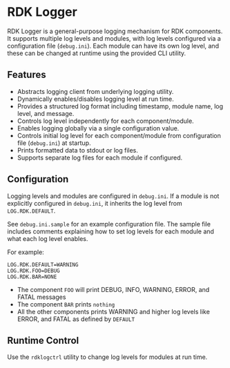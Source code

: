# RDK Logger

RDK Logger is a general-purpose logging mechanism for RDK components. It supports multiple log levels and modules, with log levels configured via a configuration file (`debug.ini`). Each module can have its own log level, and these can be changed at runtime using the provided CLI utility.

## Features

- Abstracts logging client from underlying logging utility.
- Dynamically enables/disables logging level at run time.
- Provides a structured log format including timestamp, module name, log level, and message.
- Controls log level independently for each component/module.
- Enables logging globally via a single configuration value.
- Controls initial log level for each component/module from configuration file (`debug.ini`) at startup.
- Prints formatted data to stdout or log files.
- Supports separate log files for each module if configured.

## Configuration

Logging levels and modules are configured in `debug.ini`. If a module is not explicitly configured in `debug.ini`, it inherits the log level from `LOG.RDK.DEFAULT`.

See `debug.ini.sample` for an example configuration file.
The sample file includes comments explaining how to set log levels for each module and what each log level enables.

For example:
```
LOG.RDK.DEFAULT=WARNING
LOG.RDK.FOO=DEBUG
LOG.RDK.BAR=NONE
```

- The component `FOO` will print DEBUG, INFO, WARNING, ERROR, and FATAL messages
- The component `BAR` prints `nothing`
- All the other components prints WARNING and higher log levels like ERROR, and FATAL as defined by `DEFAULT`

## Runtime Control

Use the `rdklogctrl` utility to change log levels for modules at run time.
